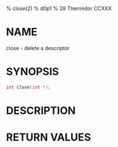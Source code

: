 % close(2)
% d0p1
% 28 Thermidor CCXXX

# NAME

close - delete a descriptor

# SYNOPSIS

```c
int close(int *);
```

# DESCRIPTION

# RETURN VALUES
